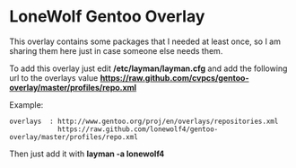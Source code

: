 LoneWolf Gentoo Overlay
==============

This overlay contains some packages that I needed at least once, so I am sharing them here just in case someone else needs them.

To add this overlay just edit __/etc/layman/layman.cfg__ and add the following url to the overlays value __https://raw.github.com/cvpcs/gentoo-overlay/master/profiles/repo.xml__

Example:

    overlays  : http://www.gentoo.org/proj/en/overlays/repositories.xml
                https://raw.github.com/lonewolf4/gentoo-overlay/master/profiles/repo.xml

Then just add it with __layman -a lonewolf4__